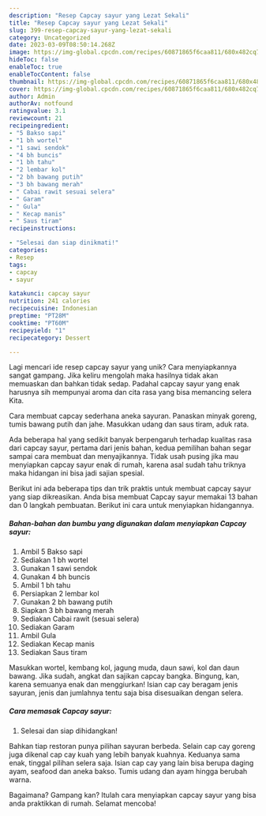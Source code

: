 ```yaml
---
description: "Resep Capcay sayur yang Lezat Sekali"
title: "Resep Capcay sayur yang Lezat Sekali"
slug: 399-resep-capcay-sayur-yang-lezat-sekali
category: Uncategorized
date: 2023-03-09T08:50:14.268Z
image: https://img-global.cpcdn.com/recipes/60871865f6caa811/680x482cq70/capcay-sayur-foto-resep-utama.jpg
hideToc: false
enableToc: true
enableTocContent: false
thumbnail: https://img-global.cpcdn.com/recipes/60871865f6caa811/680x482cq70/capcay-sayur-foto-resep-utama.jpg
cover: https://img-global.cpcdn.com/recipes/60871865f6caa811/680x482cq70/capcay-sayur-foto-resep-utama.jpg
author: Admin
authorAv: notfound
ratingvalue: 3.1
reviewcount: 21
recipeingredient:
- "5 Bakso sapi"
- "1 bh wortel"
- "1 sawi sendok"
- "4 bh buncis"
- "1 bh tahu"
- "2 lembar kol"
- "2 bh bawang putih"
- "3 bh bawang merah"
- " Cabai rawit sesuai selera"
- " Garam"
- " Gula"
- " Kecap manis"
- " Saus tiram"
recipeinstructions:

- "Selesai dan siap dinikmati!"
categories:
- Resep
tags:
- capcay
- sayur

katakunci: capcay sayur 
nutrition: 241 calories
recipecuisine: Indonesian
preptime: "PT28M"
cooktime: "PT60M"
recipeyield: "1"
recipecategory: Dessert

---
```





Lagi mencari ide resep capcay sayur yang unik? Cara menyiapkannya sangat gampang. Jika keliru mengolah maka hasilnya tidak akan memuaskan dan bahkan tidak sedap. Padahal capcay sayur yang enak harusnya sih mempunyai aroma dan cita rasa yang bisa memancing selera Kita.





Cara membuat capcay sederhana aneka sayuran. Panaskan minyak goreng, tumis bawang putih dan jahe. Masukkan udang dan saus tiram, aduk rata.

Ada beberapa hal yang sedikit banyak berpengaruh terhadap kualitas rasa dari capcay sayur, pertama dari jenis bahan, kedua pemilihan bahan segar sampai cara membuat dan menyajikannya. Tidak usah pusing jika mau menyiapkan capcay sayur enak di rumah, karena asal sudah tahu triknya maka hidangan ini bisa jadi sajian spesial.






Berikut ini ada beberapa tips dan trik praktis untuk membuat capcay sayur yang siap dikreasikan. Anda bisa membuat Capcay sayur memakai 13 bahan dan 0 langkah pembuatan. Berikut ini cara untuk menyiapkan hidangannya.

<!--inarticleads1-->

##### Bahan-bahan dan bumbu yang digunakan dalam menyiapkan Capcay sayur:

1. Ambil 5 Bakso sapi
1. Sediakan 1 bh wortel
1. Gunakan 1 sawi sendok
1. Gunakan 4 bh buncis
1. Ambil 1 bh tahu
1. Persiapkan 2 lembar kol
1. Gunakan 2 bh bawang putih
1. Siapkan 3 bh bawang merah
1. Sediakan  Cabai rawit (sesuai selera)
1. Sediakan  Garam
1. Ambil  Gula
1. Sediakan  Kecap manis
1. Sediakan  Saus tiram


Masukkan wortel, kembang kol, jagung muda, daun sawi, kol dan daun bawang. Jika sudah, angkat dan sajikan capcay bangka. Bingung, kan, karena semuanya enak dan menggiurkan! Isian cap cay beragam jenis sayuran, jenis dan jumlahnya tentu saja bisa disesuaikan dengan selera. 

<!--inarticleads2-->

##### Cara memasak Capcay sayur:


1. Selesai dan siap dihidangkan!

Bahkan tiap restoran punya pilihan sayuran berbeda. Selain cap cay goreng juga dikenal cap cay kuah yang lebih banyak kuahnya. Keduanya sama enak, tinggal pilihan selera saja. Isian cap cay yang lain bisa berupa daging ayam, seafood dan aneka bakso. Tumis udang dan ayam hingga berubah warna. 

Bagaimana? Gampang kan? Itulah cara menyiapkan capcay sayur yang bisa anda praktikkan di rumah. Selamat mencoba!
